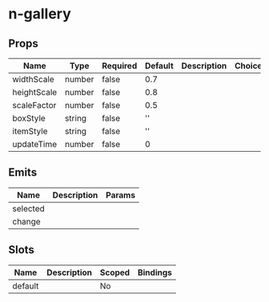 # n-gallery

## Props
| Name | Type | Required | Default | Description | Choices |
| --- | --- | --- | --- | --- | --- |
| widthScale | number | false | 0.7 |  |  | 
| heightScale | number | false | 0.8 |  |  | 
| scaleFactor | number | false | 0.5 |  |  | 
| boxStyle | string | false | '' |  |  | 
| itemStyle | string | false | '' |  |  | 
| updateTime | number | false | 0 |  |  | 

## Emits
| Name | Description | Params |
| --- | --- | --- | 
| selected |  |  |
| change |  |  |

## Slots
| Name | Description | Scoped | Bindings |
| --- | --- | --- | --- |
| default |  | No |  |

